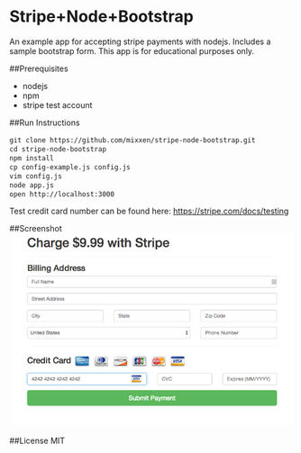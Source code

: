 Stripe+Node+Bootstrap
=====================
An example app for accepting stripe payments with nodejs. Includes a sample bootstrap form. This app is for educational purposes only.

##Prerequisites
* nodejs
* npm
* stripe test account

##Run Instructions
```
git clone https://github.com/mixxen/stripe-node-bootstrap.git
cd stripe-node-bootstrap
npm install
cp config-example.js config.js
vim config.js
node app.js
open http://localhost:3000
```
Test credit card number can be found here:
https://stripe.com/docs/testing

##Screenshot
![Alt text](/screenshot.png?raw=true)


##License
MIT
